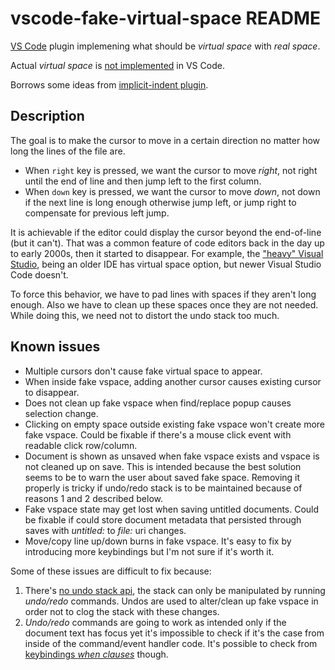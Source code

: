 # vscode-fake-virtual-space README

[VS Code](https://code.visualstudio.com/) plugin implemening what should be *virtual space* with *real space*.

Actual *virtual space* is [not implemented](https://github.com/microsoft/vscode/issues/13960) in VS Code.

Borrows some ideas from [implicit-indent plugin](https://github.com/jemc/vscode-implicit-indent).

## Description

The goal is to make the cursor to move in a certain direction no matter how long the lines of the file are.

- When `right` key is pressed, we want the cursor to move *right*, not right until the end of line and then jump left to the first column.
- When `down` key is pressed, we want the cursor to move *down*, not down if the next line is long enough otherwise jump left, or jump right to compensate for previous left jump.

It is achievable if the editor could display the cursor beyond the end-of-line (but it can't). That was a common feature of code editors back in the day up to early 2000s, then it started to disappear. For example, the ["heavy" Visual Studio](https://visualstudio.microsoft.com/vs/), being an older IDE has virtual space option, but newer Visual Studio Code doesn't.

To force this behavior, we have to pad lines with spaces if they aren't long enough. Also we have to clean up these spaces once they are not needed. While doing this, we need not to distort the undo stack too much.

## Known issues

- Multiple cursors don't cause fake virtual space to appear.
- When inside fake vspace, adding another cursor causes existing cursor to disappear.
- Does not clean up fake vspace when find/replace popup causes selection change.
- Clicking on empty space outside existing fake vspace won't create more fake vspace. Could be fixable if there's a mouse click event with readable click row/column.
- Document is shown as unsaved when fake vspace exists and vspace is not cleaned up on save. This is intended because the best solution seems to be to warn the user about saved fake space. Removing it properly is tricky if undo/redo stack is to be maintained because of reasons 1 and 2 described below.
- Fake vspace state may get lost when saving untitled documents. Could be fixable if could store document metadata that persisted through saves with *untitled:* to *file:* uri changes.
- Move/copy line up/down burns in fake vspace. It's easy to fix by introducing more keybindings but I'm not sure if it's worth it.

Some of these issues are difficult to fix because:

1. There's [no undo stack api](https://stackoverflow.com/questions/57900097/where-to-find-vscode-undo-stack-documentation), the stack can only be manipulated by running *undo/redo* commands. Undos are used to alter/clean up fake vspace in order not to clog the stack with these changes.
2. *Undo/redo* commands are going to work as intended only if the document text has focus yet it's impossible to check if it's the case from inside of the command/event handler code. It's possible to check from [keybindings *when clauses*](https://code.visualstudio.com/api/references/when-clause-contexts#available-contexts) though.
